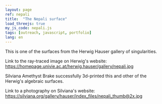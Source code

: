 ```yaml
---
layout: page
ref: nepali
title:  "The Nepali surface"
load_threejs: true
my_js_code: nepali.js
tags: [outreach, javascript, portfolio]
lang: en
---
```


This is one of the surfaces from the Herwig Hauser gallery of singularities.

Link to the ray-traced image on Herwig's website: <https://homepage.univie.ac.at/herwig.hauser/gallery/nepali.jpg>

Silviana Amethyst Brake successfully 3d-printed this and other of the Herwig's algebraic surfaces.

Link to a photography on Silviana's website: <https://silviana.org/gallery/hauser/index_files/nepali_thumb@2x.jpg>

